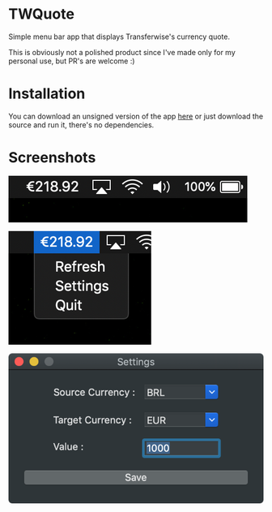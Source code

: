 # TWQuote
Simple menu bar app that displays Transferwise's currency quote.

This is obviously not a polished product since I've made only for my personal use, but PR's are welcome :)

# Installation
You can download an unsigned version of the app [here](https://github.com/Bunn/TWQuote/releases/latest) or just download the source and run it, there's no dependencies.


# Screenshots
![screenshot](./Images/menu_example.png)

![screenshot](./Images/menu_example_panel.png)

![screenshot](./Images/menu_example_settings.png)


